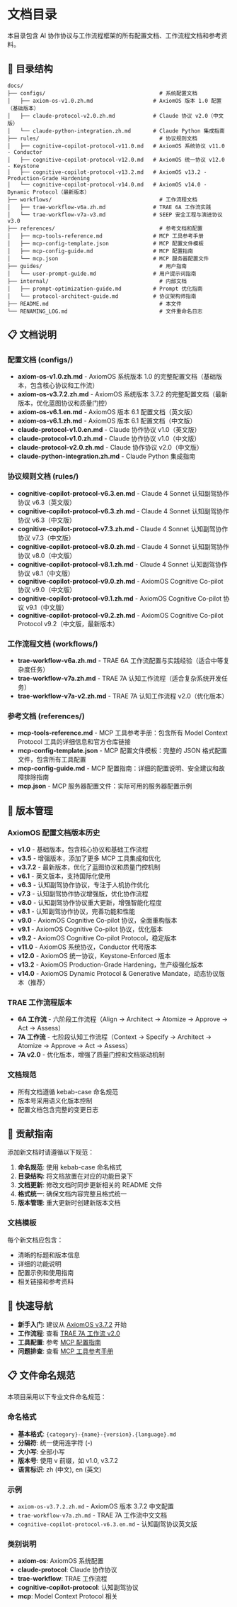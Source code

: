 # 文档目录

本目录包含 AI 协作协议与工作流程框架的所有配置文档、工作流程文档和参考资料。

## 📁 目录结构

```
docs/
├── configs/                                    # 系统配置文档
│   ├── axiom-os-v1.0.zh.md                   # AxiomOS 版本 1.0 配置（基础版本）
│   ├── claude-protocol-v2.0.zh.md            # Claude 协议 v2.0（中文版）
│   └── claude-python-integration.zh.md       # Claude Python 集成指南
├── rules/                                      # 协议规则文档
│   ├── cognitive-copilot-protocol-v11.0.md   # AxiomOS 系统协议 v11.0 - Conductor
│   ├── cognitive-copilot-protocol-v12.0.md   # AxiomOS 统一协议 v12.0 - Keystone
│   ├── cognitive-copilot-protocol-v13.2.md   # AxiomOS v13.2 - Production-Grade Hardening
│   └── cognitive-copilot-protocol-v14.0.md   # AxiomOS v14.0 - Dynamic Protocol（最新版本）
├── workflows/                                  # 工作流程文档
│   ├── trae-workflow-v6a.zh.md               # TRAE 6A 工作流实践
│   └── trae-workflow-v7a-v3.md               # SEEP 安全工程与演进协议 v3.0
├── references/                                 # 参考文档和配置
│   ├── mcp-tools-reference.md                # MCP 工具参考手册
│   ├── mcp-config-template.json              # MCP 配置文件模板
│   ├── mcp-config-guide.md                   # MCP 配置指南
│   └── mcp.json                              # MCP 服务器配置文件
├── guides/                                     # 用户指南
│   └── user-prompt-guide.md                  # 用户提示词指南
├── internal/                                   # 内部文档
│   ├── prompt-optimization-guide.md          # Prompt 优化指南
│   └── protocol-architect-guide.md           # 协议架构师指南
├── README.md                                   # 本文件
└── RENAMING_LOG.md                             # 文件重命名日志
```

## 📋 文档说明

### 配置文档 (configs/)
- **axiom-os-v1.0.zh.md** - AxiomOS 系统版本 1.0 的完整配置文档（基础版本，包含核心协议和工作流）
- **axiom-os-v3.7.2.zh.md** - AxiomOS 系统版本 3.7.2 的完整配置文档（最新版本，优化蓝图协议和质量门控）
- **axiom-os-v6.1.en.md** - AxiomOS 版本 6.1 配置文档（英文版）
- **axiom-os-v6.1.zh.md** - AxiomOS 版本 6.1 配置文档（中文版）
- **claude-protocol-v1.0.en.md** - Claude 协作协议 v1.0（英文版）
- **claude-protocol-v1.0.zh.md** - Claude 协作协议 v1.0（中文版）
- **claude-protocol-v2.0.zh.md** - Claude 协作协议 v2.0（中文版）
- **claude-python-integration.zh.md** - Claude Python 集成指南

### 协议规则文档 (rules/)
- **cognitive-copilot-protocol-v6.3.en.md** - Claude 4 Sonnet 认知副驾协作协议 v6.3（英文版）
- **cognitive-copilot-protocol-v6.3.zh.md** - Claude 4 Sonnet 认知副驾协作协议 v6.3（中文版）
- **cognitive-copilot-protocol-v7.3.zh.md** - Claude 4 Sonnet 认知副驾协作协议 v7.3（中文版）
- **cognitive-copilot-protocol-v8.0.zh.md** - Claude 4 Sonnet 认知副驾协作协议 v8.0（中文版）
- **cognitive-copilot-protocol-v8.1.zh.md** - Claude 4 Sonnet 认知副驾协作协议 v8.1（中文版）
- **cognitive-copilot-protocol-v9.0.zh.md** - AxiomOS Cognitive Co-pilot 协议 v9.0（中文版）
- **cognitive-copilot-protocol-v9.1.zh.md** - AxiomOS Cognitive Co-pilot 协议 v9.1（中文版）
- **cognitive-copilot-protocol-v9.2.zh.md** - AxiomOS Cognitive Co-pilot Protocol v9.2（中文版，最新版本）

### 工作流程文档 (workflows/)
- **trae-workflow-v6a.zh.md** - TRAE 6A 工作流配置与实践经验（适合中等复杂度任务）
- **trae-workflow-v7a.zh.md** - TRAE 7A 认知工作流程（适合复杂系统开发任务）
- **trae-workflow-v7a-v2.zh.md** - TRAE 7A 认知工作流程 v2.0（优化版本）

### 参考文档 (references/)
- **mcp-tools-reference.md** - MCP 工具参考手册：包含所有 Model Context Protocol 工具的详细信息和官方仓库链接
- **mcp-config-template.json** - MCP 配置文件模板：完整的 JSON 格式配置文件，包含所有工具配置
- **mcp-config-guide.md** - MCP 配置指南：详细的配置说明、安全建议和故障排除指南
- **mcp.json** - MCP 服务器配置文件：实际可用的服务器配置示例

## 🔄 版本管理

### AxiomOS 配置文档版本历史
- **v1.0** - 基础版本，包含核心协议和基础工作流程
- **v3.5** - 增强版本，添加了更多 MCP 工具集成和优化
- **v3.7.2** - 最新版本，优化了蓝图协议和质量门控机制
- **v6.1** - 英文版本，支持国际化使用
- **v6.3** - 认知副驾协作协议，专注于人机协作优化
- **v7.3** - 认知副驾协作协议增强版，优化协作流程
- **v8.0** - 认知副驾协作协议重大更新，增强智能化程度
- **v8.1** - 认知副驾协作协议，完善功能和性能
- **v9.0** - AxiomOS Cognitive Co-pilot 协议，全面重构版本
- **v9.1** - AxiomOS Cognitive Co-pilot 协议，优化版本
- **v9.2** - AxiomOS Cognitive Co-pilot Protocol，稳定版本
- **v11.0** - AxiomOS 系统协议，Conductor 代号版本
- **v12.0** - AxiomOS 统一协议，Keystone-Enforced 版本
- **v13.2** - AxiomOS Production-Grade Hardening，生产级强化版本
- **v14.0** - AxiomOS Dynamic Protocol & Generative Mandate，动态协议版本（推荐）

### TRAE 工作流程版本
- **6A 工作流** - 六阶段工作流程（Align → Architect → Atomize → Approve → Act → Assess）
- **7A 工作流** - 七阶段认知工作流程（Context → Specify → Architect → Atomize → Approve → Act → Assess）
- **7A v2.0** - 优化版本，增强了质量门控和文档驱动机制

### 文档规范
- 所有文档遵循 kebab-case 命名规范
- 版本号采用语义化版本控制
- 配置文档包含完整的变更日志

## 📝 贡献指南

添加新文档时请遵循以下规范：

1. **命名规范**: 使用 kebab-case 命名格式
2. **目录结构**: 将文档放置在对应的功能目录下
3. **文档更新**: 修改文档时同步更新相关的 README 文件
4. **格式统一**: 确保文档内容完整且格式统一
5. **版本管理**: 重大更新时创建新版本文档

### 文档模板

每个新文档应包含：
- 清晰的标题和版本信息
- 详细的功能说明
- 配置示例和使用指南
- 相关链接和参考资料

## 🔗 快速导航

- **新手入门**: 建议从 [AxiomOS v3.7.2](configs/axiom-os-v3.7.2.zh.md) 开始
- **工作流程**: 查看 [TRAE 7A 工作流 v2.0](workflows/trae-workflow-v7a-v2.zh.md)
- **工具配置**: 参考 [MCP 配置指南](references/mcp-config-guide.md)
- **问题排查**: 查看 [MCP 工具参考手册](references/mcp-tools-reference.md)

## 📋 文件命名规范

本项目采用以下专业文件命名规范：

### 命名格式
- **基本格式**: `{category}-{name}-{version}.{language}.md`
- **分隔符**: 统一使用连字符 (-)
- **大小写**: 全部小写
- **版本号**: 使用 v 前缀，如 v1.0, v3.7.2
- **语言标识**: zh (中文), en (英文)

### 示例
- `axiom-os-v3.7.2.zh.md` - AxiomOS 版本 3.7.2 中文配置
- `trae-workflow-v7a.zh.md` - TRAE 7A 工作流中文文档
- `cognitive-copilot-protocol-v6.3.en.md` - 认知副驾协议英文版

### 类别说明
- **axiom-os**: AxiomOS 系统配置
- **claude-protocol**: Claude 协作协议
- **trae-workflow**: TRAE 工作流程
- **cognitive-copilot-protocol**: 认知副驾协议
- **mcp**: Model Context Protocol 相关
